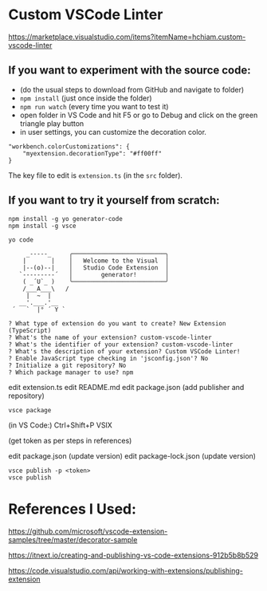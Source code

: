 # Custom VSCode Linter

https://marketplace.visualstudio.com/items?itemName=hchiam.custom-vscode-linter

## If you want to experiment with the source code:

- (do the usual steps to download from GitHub and navigate to folder)
- `npm install` (just once inside the folder)
- `npm run watch` (every time you want to test it)
- open folder in VS Code and hit F5 or go to Debug and click on the green triangle play button
- in user settings, you can customize the decoration color.
```
"workbench.colorCustomizations": {
    "myextension.decorationType": "#ff00ff"
}
```

The key file to edit is `extension.ts` (in the `src` folder).

## If you want to try it yourself from scratch:

```
npm install -g yo generator-code
npm install -g vsce
```

```
yo code

     _-----_     ╭──────────────────────────╮
    |       |    │   Welcome to the Visual  │
    |--(o)--|    │   Studio Code Extension  │
   `---------´   │        generator!        │
    ( _´U`_ )    ╰──────────────────────────╯
    /___A___\   /
     |  ~  |     
   __'.___.'__   
 ´   `  |° ´ Y ` 

? What type of extension do you want to create? New Extension (TypeScript)
? What's the name of your extension? custom-vscode-linter
? What's the identifier of your extension? custom-vscode-linter
? What's the description of your extension? Custom VSCode Linter!
? Enable JavaScript type checking in 'jsconfig.json'? No
? Initialize a git repository? No
? Which package manager to use? npm
```

edit extension.ts
edit README.md
edit package.json (add publisher and repository)

```
vsce package

```

(in VS Code:)
Ctrl+Shift+P
VSIX

(get token as per steps in references)

edit package.json (update version)
edit package-lock.json (update version)

```
vsce publish -p <token>
vsce publish

```

# References I Used:

https://github.com/microsoft/vscode-extension-samples/tree/master/decorator-sample

https://itnext.io/creating-and-publishing-vs-code-extensions-912b5b8b529

https://code.visualstudio.com/api/working-with-extensions/publishing-extension
